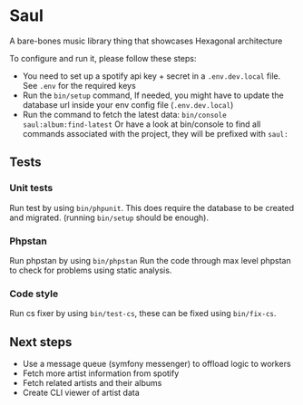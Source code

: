 # Saul
A bare-bones music library thing that showcases Hexagonal architecture

To configure and run  it, please follow these steps:
- You need to set up a spotify api key + secret in a `.env.dev.local` file.
  See `.env` for the required keys
- Run the `bin/setup` command, If needed, you might have to update the database url inside your env config file (`.env.dev.local`)
- Run the command to fetch the latest data: `bin/console saul:album:find-latest`
  Or have a look at bin/console to find all commands associated with the project, they will be prefixed with `saul:`

## Tests
### Unit tests
Run test by using `bin/phpunit`.
This does require the database to be created and migrated. (running `bin/setup` should be enough).

### Phpstan
Run phpstan by using `bin/phpstan`
Run the code through max level phpstan to check for problems using static analysis.

### Code style
Run cs fixer by using `bin/test-cs`, these can be fixed using `bin/fix-cs`.

## Next steps

- Use a message queue (symfony messenger) to offload logic to workers
- Fetch more artist information from spotify
- Fetch related artists and their albums
- Create CLI viewer of artist data
